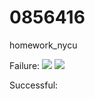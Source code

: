 # 0856416
homework_nycu

Failure:
![](https://imgur.com/MJiSDQu.png)
![](https://imgur.com/mkVfPri.png)

Successful:

